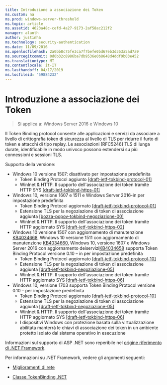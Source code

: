 ```yaml
---
title: Introduzione a associazione dei Token
ms.custom: na
ms.prod: windows-server-threshold
ms.topic: article
ms.assetid: 4623a48c-cefd-4a27-9173-2af58ac212f2
manager: alanth
author: justinha
ms.technology: security-authentication
ms.date: 11/09/2016
ms.openlocfilehash: 2a0bb8c75fe3ca7f7befe0bd67eb3d363a5ad7a9
ms.sourcegitcommit: 0d0b32c8986ba7db9536e0b8648d4ddf9b03e452
ms.translationtype: MT
ms.contentlocale: it-IT
ms.lasthandoff: 04/17/2019
ms.locfileid: "59884232"
---
```

# <a name="introducing-token-binding"></a>Introduzione a associazione dei Token

>Si applica a: Windows Server 2016 e Windows 10

Il Token Binding protocol consente alle applicazioni e servizi da associare a livello di crittografia token di sicurezza al livello di TLS per ridurre il furto di token e attacchi di tipo replay. Le associazioni [RFC5246] TLS di lunga durate, identificabile in modo univoco possono estendersi su più connessioni e sessioni TLS.

Supporto della versione:

- Windows 10 versione 1507: disattivato per impostazione predefinita
    - Token Binding Protocol aggiunto [[draft-ietf-tokbind-protocol-01]](https://datatracker.ietf.org/doc/draft-ietf-tokbind-protocol/01/)
    - WinInet & HTTP. Il supporto dell'associazione dei token tramite HTTP SYS [[draft-ietf-tokbind-https-01]](https://datatracker.ietf.org/doc/draft-ietf-tokbind-https/01/)
- Windows 10, versione 1607 e 1511 e Windows Server 2016-in per impostazione predefinita
    - Token Binding Protocol aggiornato [[draft-ietf-tokbind-protocol-01]](https://datatracker.ietf.org/doc/draft-ietf-tokbind-protocol/01/)
    - Estensione TLS per la negoziazione di token di associazione aggiunta [[bozza-popov-tokbind-negoziazione-00]](https://tools.ietf.org/html/draft-popov-tokbind-negotiation-00)
    - WinInet & HTTP. Il supporto dell'associazione dei token tramite HTTP aggiornato SYS [[draft-ietf-tokbind-https-02]](https://datatracker.ietf.org/doc/draft-ietf-tokbind-https/02/)
- Windows 10 versione 1507 con aggiornamento di manutenzione [KB4034668](https://support.microsoft.com/kb/KB4034668), Windows 10 versione 1511 con aggiornamento di manutenzione [KB4034660](https://support.microsoft.com/kb/KB4034660), Windows 10, versione 1607 e Windows Server 2016 con aggiornamento deiservizi[KB4034658](https://support.microsoft.com/kb/KB4034658) supporta Token Binding Protocol versione 0.10 – in per impostazione predefinita
    - Token Binding Protocol aggiornato [[draft-ietf-tokbind-protocol-10]](https://datatracker.ietf.org/doc/draft-ietf-tokbind-protocol/10/)
    - Estensione TLS per la negoziazione di token di associazione aggiunta [[draft-ietf-tokbind-negoziazione-05]](https://tools.ietf.org/html/draft-ietf-tokbind-negotiation-05)
    - WinInet & HTTP. Il supporto dell'associazione dei token tramite HTTP aggiornato SYS [[draft-ietf-tokbind-https-06]](https://datatracker.ietf.org/doc/draft-ietf-tokbind-https/06/)
- Windows 10, versione 1703 supporta Token Binding Protocol versione 0.10 – per impostazione predefinita
    - Token Binding Protocol aggiornato [[draft-ietf-tokbind-protocol-10]](https://datatracker.ietf.org/doc/draft-ietf-tokbind-protocol/10/)
    - Estensione TLS per la negoziazione di token di associazione aggiunta [[draft-ietf-tokbind-negoziazione-05]](https://tools.ietf.org/html/draft-ietf-tokbind-negotiation-05)
    - WinInet & HTTP. Il supporto dell'associazione dei token tramite HTTP aggiornato SYS [[draft-ietf-tokbind-https-06]](https://datatracker.ietf.org/doc/draft-ietf-tokbind-https/06/)
    - I dispositivi Windows con protezione basata sulla virtualizzazione abilitata manterrà le chiavi di associazione dei token in un ambiente protetto isolato dal sistema operativo in esecuzione

Informazioni sul supporto di ASP .NET sono reperibile nel [origine riferimento di .NET Framework](https://referencesource.microsoft.com/#System.Web/ITlsTokenBindingInfo.cs,4a5e5668f5c31170). 

Per informazioni su .NET Framework, vedere gli argomenti seguenti:

- [Miglioramenti di rete](https://blogs.msdn.microsoft.com/dotnet/2015/11/30/net-framework-4-6-1-is-now-available/#networking)

- [Classe TokenBinding .NET](https://msdn.microsoft.com/library/system.security.authentication.extendedprotection.tokenbinding.aspx)
